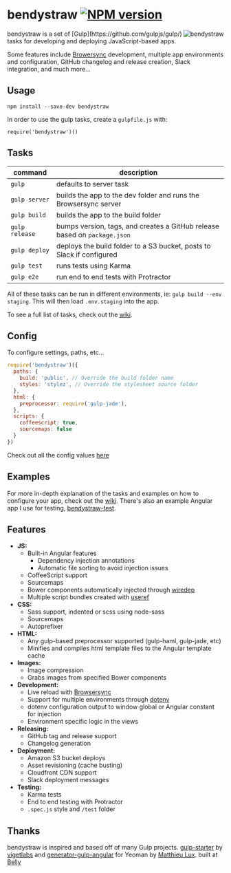 
# bendystraw [![NPM version](https://img.shields.io/npm/v/bendystraw.svg?style=flat-square)](https://www.npmjs.com/package/bendystraw)

<img src="http://i.imgur.com/Pdmetdq.png" alt="bendystraw" align="right" />
bendystraw is a set of [Gulp](https://github.com/gulpjs/gulp/) tasks for developing and deploying JavaScript-based apps.

Some features include [Browersync](https://www.browsersync.io/) development, multiple app environments and configuration, GitHub changelog and release creation, Slack integration, and much more...

## Usage

    npm install --save-dev bendystraw

In order to use the gulp tasks, create a `gulpfile.js` with:

```
require('bendystraw')()
```

## Tasks

command | description
------- | ------------
`gulp` | defaults to server task
`gulp server` | builds the app to the dev folder and runs the Browsersync server
`gulp build` | builds the app to the build folder
`gulp release` | bumps version, tags, and creates a GitHub release based on `package.json`
`gulp deploy` | deploys the build folder to a S3 bucket, posts to Slack if configured
`gulp test` | runs tests using Karma
`gulp e2e` | run end to end tests with Protractor

All of these tasks can be run in different environments, ie: `gulp build --env staging`. This will then load `.env.staging` into the app.

To see a full list of tasks, check out the [wiki](https://github.com/brousalis/bendystraw/wiki).

## Config

To configure settings, paths, etc...
```javascript
require('bendystraw')({
  paths: {
    build: 'public', // Override the build folder name
    styles: 'stylez', // Override the stylesheet source folder
  },
  html: {
    preprocessor: require('gulp-jade'),
  },
  scripts: {
    coffeescript: true, 
    sourcemaps: false
  }
})
```
Check out all the config values [here](https://github.com/brousalis/bendystraw/blob/master/gulpfile.js/config.js)

## Examples

For more in-depth explanation of the tasks and examples on how to configure your app, check out the [wiki](https://github.com/brousalis/bendystraw/wiki). There's also an example Angular app I use for testing, [bendystraw-test](https://github.com/brousalis/bendystraw-test).

## Features

- **JS:**
  - Built-in Angular features
    - Dependency injection annotations
    - Automatic file sorting to avoid injection issues
  - CoffeeScript support
  - Sourcemaps
  - Bower components automatically injected through [wiredep](https://github.com/taptapship/wiredep)
  - Multiple script bundles created with [useref](https://github.com/jonkemp/useref)
- **CSS:**
  - Sass support, indented or scss using node-sass
  - Sourcemaps
  - Autoprefixer
- **HTML:**
  - Any gulp-based preprocessor supported (gulp-haml, gulp-jade, etc)
  - Minifies and compiles html template files to the Angular template cache
- **Images:**
  - Image compression
  - Grabs images from specified Bower components
- **Development:**
  - Live reload with [Browsersync](https://www.browsersync.io/)
  - Support for multiple environments through [dotenv](https://github.com/motdotla/dotenv)
  - dotenv configuration output to window global or Angular constant for injection
  - Environment specific logic in the views
- **Releasing:**
  - GitHub tag and release support
  - Changelog generation
- **Deployment:**
  - Amazon S3 bucket deploys
  - Asset revisioning (cache busting)
  - Cloudfront CDN support
  - Slack deployment messages
- **Testing:**
  - Karma tests
  - End to end testing with Protractor
  - `.spec.js` style and `/test` folder

## Thanks

bendystraw is inspired and based off of many Gulp projects. [gulp-starter](https://github.com/vigetlabs/gulp-starter/) by [vigetlabs](https://viget.com/extend) and [generator-gulp-angular](https://github.com/Swiip/generator-gulp-angular) for Yeoman by [Matthieu Lux](github.com/swiip). built at [Belly](http://github.com/bellycard)
